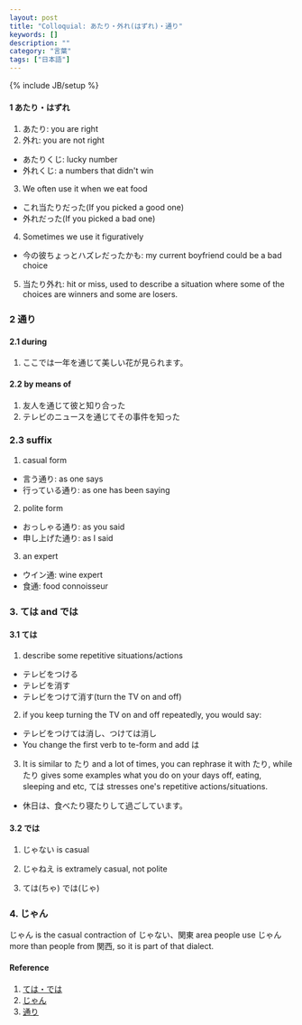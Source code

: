 ```yaml
---
layout: post
title: "Colloquial: あたり・外れ(はずれ)・通り"
keywords: []
description: ""
category: "言葉"
tags: ["日本語"]
---
```

{% include JB/setup %}


#### 1 あたり・はずれ
1. あたり: you are right
2. 外れ: you are not right
- あたりくじ: lucky number
- 外れくじ: a numbers that didn't win

3. We often use it when we eat food
- これ当たりだった(If you picked a good one)
-  外れだった(If you picked a bad one)

4. Sometimes we use it figuratively
- 今の彼ちょっとハズレだったかも: my current boyfriend could be a bad choice


5. 当たり外れ: hit or miss, used to describe a situation where some of the choices are winners and
   some are losers.

### 2 通り

#### 2.1 during
1. ここでは一年を通じて美しい花が見られます。

#### 2.2 by means of
1. 友人を通じて彼と知り合った
2. テレビのニュースを通じてその事件を知った

### 2.3 suffix 
1. casual form
- 言う通り: as one says
- 行っている通り: as one has been saying
2. polite form
- おっしゃる通り: as you said
- 申し上げた通り: as I said

3. an expert
- ウイン通: wine expert
- 食通: food connoisseur

### 3. ては and では

#### 3.1 ては
1. describe some repetitive situations/actions
- テレビをつける
- テレビを消す
- テレビをつけて消す(turn the TV  on and off)

2. if you keep turning the TV on and off repeatedly, you would say:
- テレビをつけては消し、つけては消し
- You change the first verb to te-form and add は

3. It is similar to たり and a lot of times, you can rephrase it with たり, while たり gives some
   examples what you do on your days off, eating, sleeping and etc, ては stresses one's repetitive
   actions/situations.
- 休日は、食べたり寝たりして過ごしています。

#### 3.2 では
1. じゃない is casual
2. じゃねえ is extramely casual, not polite

4. ては(ちゃ) では(じゃ)


### 4. じゃん
じゃん is the casual contraction of じゃない、関東 area people use じゃん more than people from
関西, so it is part of that dialect.


#### Reference
1. [ては・では](http://maggiesensei.com/2017/11/01/how-to-use-%e3%81%a6%e3%81%af-%e3%81%a7%e3%81%af-tewa-dewa/)
2. [じゃん](http://maggiesensei.com/2020/06/11/casual-japanese-how-to-use-%e3%81%98%e3%82%83%e3%82%93-jan/)
3. [通り](http://maggiesensei.com/2020/06/03/how-to-use-%e9%80%9a%e3%82%8a%e3%81%a8%e3%81%8a%e3%82%8a-toori/)

